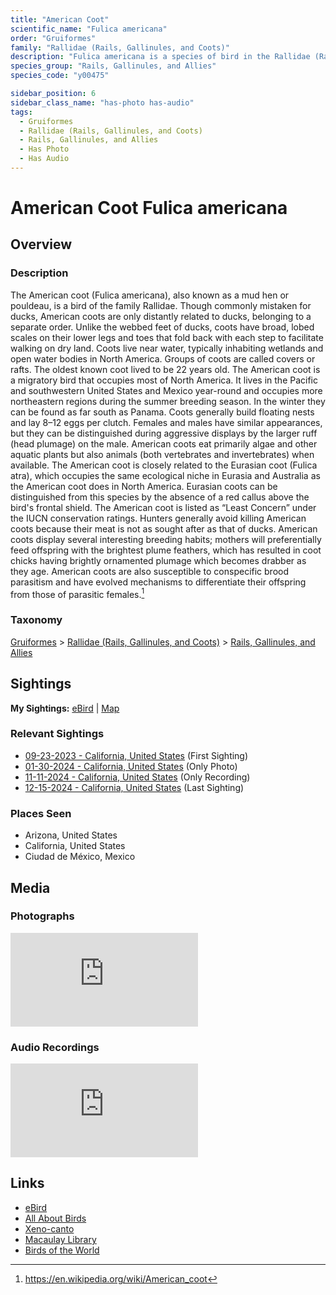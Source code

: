 ```yaml
---
title: "American Coot"
scientific_name: "Fulica americana"
order: "Gruiformes"
family: "Rallidae (Rails, Gallinules, and Coots)"
description: "Fulica americana is a species of bird in the Rallidae (Rails, Gallinules, and Coots) family. It has been observed 30 times. It has been photographed. It has been recorded."
species_group: "Rails, Gallinules, and Allies"
species_code: "y00475"

sidebar_position: 6
sidebar_class_name: "has-photo has-audio"
tags: 
  - Gruiformes
  - Rallidae (Rails, Gallinules, and Coots)
  - Rails, Gallinules, and Allies
  - Has Photo
  - Has Audio
---
```


# American Coot <span className='sci_name'>Fulica americana</span>

## Overview

### Description
The American coot (Fulica americana), also known as a mud hen or pouldeau, is a bird of the family Rallidae. Though commonly mistaken for ducks, American coots are only distantly related to ducks, belonging to a separate order. Unlike the webbed feet of ducks, coots have broad, lobed scales on their lower legs and toes that fold back with each step to facilitate walking on dry land. Coots live near water, typically inhabiting wetlands and open water bodies in North America. Groups of coots are called covers or rafts. The oldest known coot lived to be 22 years old.
The American coot is a migratory bird that occupies most of North America. It lives in the Pacific and southwestern United States and Mexico year-round and occupies more northeastern regions during the summer breeding season. In the winter they can be found as far south as Panama. Coots generally build floating nests and lay 8–12 eggs per clutch. Females and males have similar appearances, but they can be distinguished during aggressive displays by the larger ruff (head plumage) on the male. American coots eat primarily algae and other aquatic plants but also animals (both vertebrates and invertebrates) when available.
The American coot is closely related to the Eurasian coot (Fulica atra), which occupies the same ecological niche in Eurasia and Australia as the American coot does in North America. Eurasian coots can be distinguished from this species by the absence of a red callus above the bird's frontal shield.
The American coot is listed as “Least Concern” under the IUCN conservation ratings. Hunters generally avoid killing American coots because their meat is not as sought after as that of ducks.
American coots display several interesting breeding habits; mothers will preferentially feed offspring with the brightest plume feathers, which has resulted in coot chicks having brightly ornamented plumage which becomes drabber as they age. American coots are also susceptible to conspecific brood parasitism and have evolved mechanisms to differentiate their offspring from those of parasitic females.[^1]

[^1]: https://en.wikipedia.org/wiki/American_coot

### Taxonomy
[Gruiformes](/tags/gruiformes) > [Rallidae (Rails, Gallinules, and Coots)](/tags/rallidae-rails-gallinules-and-coots) > [Rails, Gallinules, and Allies](/tags/rails-gallinules-and-allies)


## Sightings

**My Sightings:** [eBird](https://ebird.org/lifelist?r=world&time=life&spp=y00475) | [Map](/map?species_code=y00475)

### Relevant Sightings

* [09-23-2023 - California, United States](https://ebird.org/checklist/S150584251) (First Sighting)
* [01-30-2024 - California, United States](https://ebird.org/checklist/S160232235) (Only Photo)
* [11-11-2024 - California, United States](https://ebird.org/checklist/S202220075) (Only Recording)
* [12-15-2024 - California, United States](https://ebird.org/checklist/S205522237) (Last Sighting)

### Places Seen

* Arizona, United States
* California, United States
* Ciudad de México, Mexico



## Media
### Photographs
<iframe className="photo_iframe horizontal" src="https://macaulaylibrary.org/asset/614210043/embed" frameBorder="0" allowFullScreen></iframe>

### Audio Recordings
<iframe className="audio_iframe" src="https://macaulaylibrary.org/asset/626485749/embed" frameBorder="0" allowFullScreen></iframe>

## Links
* [eBird](https://ebird.org/species/y00475) 
* [All About Birds](https://www.allaboutbirds.org/guide/y00475) 
* [Xeno-canto](https://www.xeno-canto.org/species/fulica-americana) 
* [Macaulay Library](https://search.macaulaylibrary.org/catalog?taxonCode=y00475&sort=rating_rank_desc)
* [Birds of the World](https://birdsoftheworld.org/bow/species/y00475)
